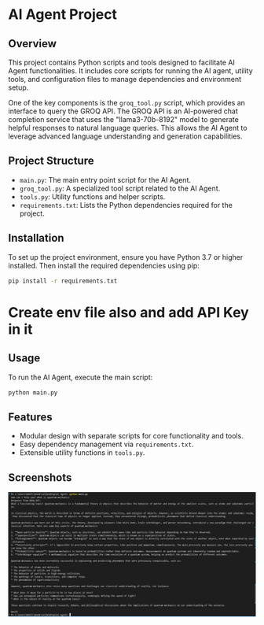 # AI Agent Project

## Overview
This project contains Python scripts and tools designed to facilitate AI Agent functionalities. It includes core scripts for running the AI agent, utility tools, and configuration files to manage dependencies and environment setup.

One of the key components is the `groq_tool.py` script, which provides an interface to query the GROQ API. The GROQ API is an AI-powered chat completion service that uses the "llama3-70b-8192" model to generate helpful responses to natural language queries. This allows the AI Agent to leverage advanced language understanding and generation capabilities.

## Project Structure
- `main.py`: The main entry point script for the AI Agent.
- `groq_tool.py`: A specialized tool script related to the AI Agent.
- `tools.py`: Utility functions and helper scripts.
- `requirements.txt`: Lists the Python dependencies required for the project.

## Installation
To set up the project environment, ensure you have Python 3.7 or higher installed. Then install the required dependencies using pip:

```bash
pip install -r requirements.txt
```

# Create env file also and add API Key in it

## Usage
To run the AI Agent, execute the main script:

```bash
python main.py
```


## Features
- Modular design with separate scripts for core functionality and tools.
- Easy dependency management via `requirements.txt`.
- Extensible utility functions in `tools.py`.

## Screenshots
![alt text](<Screenshot 2025-05-19 164436.png>)
